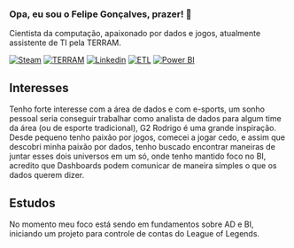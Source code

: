 ### Opa, eu sou o Felipe Gonçalves, prazer! 👋
Cientista da computação, apaixonado por dados e jogos, atualmente assistente de TI pela TERRAM.

[![Steam](https://img.shields.io/badge/Steam-000000?style=for-the-badge&logo=steam&logoColor=white)](https://steamcommunity.com/profiles/76561198167735256)
[![TERRAM](https://img.shields.io/badge/dev.to-0A0A0A?style=for-the-badge&logo=devdotto&logoColor=white)](https://www.terram.agr.br)
[![Linkedin](https://img.shields.io/badge/LinkedIn-0077B5?style=for-the-badge&logo=linkedin&logoColor=white)](https://www.linkedin.com/in/felipegons/)
[![ETL](https://custom-icon-badges.demolab.com/badge/ETL-9370DB?logo=etl-logo&logoColor=fff)](#)
[![Power BI](https://custom-icon-badges.demolab.com/badge/Power%20BI-F1C912?logo=power-bi&logoColor=fff)](#)

## Interesses
Tenho forte interesse com a área de dados e com e-sports, um sonho pessoal seria conseguir trabalhar como analista de dados para algum time da área (ou de esporte tradicional), G2 Rodrigo é uma grande inspiração. 
Desde pequeno tenho paixão por jogos, comecei a jogar cedo, e assim que descobri minha paixão por dados, tenho buscado encontrar maneiras de juntar esses dois universos em um só, onde tenho mantido foco no BI, acredito que Dashboards podem comunicar de maneira simples o que os dados querem dizer.

## Estudos
No momento meu foco está sendo em fundamentos sobre AD e BI, iniciando um projeto para controle de contas do League of Legends.

